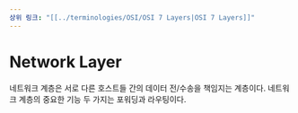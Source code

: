 ```yaml
---
상위 링크: "[[../terminologies/OSI/OSI 7 Layers|OSI 7 Layers]]"
---
```

# Network Layer
네트워크 계층은 서로 다른 호스트들 간의 데이터 전/수송을 책임지는 계층이다. 네트워크 계층의 중요한 기능 두 가지는 포워딩과 라우팅이다.